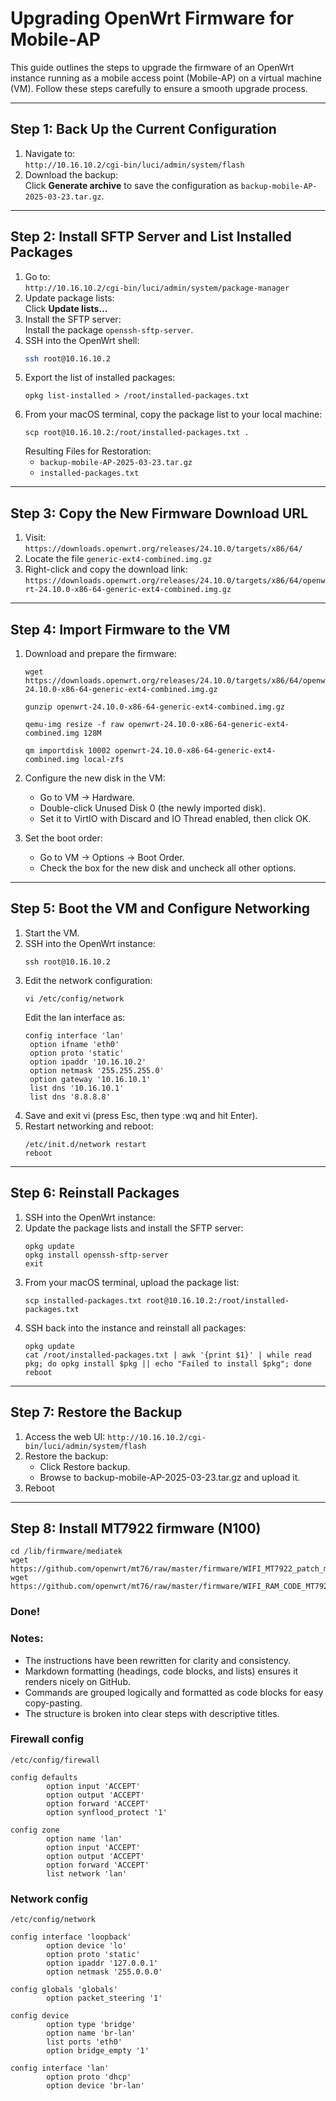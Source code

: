 # Upgrading OpenWrt Firmware for Mobile-AP

This guide outlines the steps to upgrade the firmware of an OpenWrt instance running as a mobile access point (Mobile-AP) on a virtual machine (VM). Follow these steps carefully to ensure a smooth upgrade process.

---

## Step 1: Back Up the Current Configuration
1. Navigate to:  
   `http://10.16.10.2/cgi-bin/luci/admin/system/flash`  
2. Download the backup:  
   Click **Generate archive** to save the configuration as `backup-mobile-AP-2025-03-23.tar.gz`.

---

## Step 2: Install SFTP Server and List Installed Packages
1. Go to:  
   `http://10.16.10.2/cgi-bin/luci/admin/system/package-manager`  
2. Update package lists:  
   Click **Update lists...**  
3. Install the SFTP server:  
   Install the package `openssh-sftp-server`.  
4. SSH into the OpenWrt shell:  
   ```bash
   ssh root@10.16.10.2
   ```
5. Export the list of installed packages:
   ```
   opkg list-installed > /root/installed-packages.txt
   ```
6. From your macOS terminal, copy the package list to your local machine:
   ```
   scp root@10.16.10.2:/root/installed-packages.txt .
   ```
   Resulting Files for Restoration:
    - `backup-mobile-AP-2025-03-23.tar.gz`
    - `installed-packages.txt`

---

## Step 3: Copy the New Firmware Download URL
1. Visit:
   `https://downloads.openwrt.org/releases/24.10.0/targets/x86/64/`
2. Locate the file `generic-ext4-combined.img.gz`
3. Right-click and copy the download link:
   `https://downloads.openwrt.org/releases/24.10.0/targets/x86/64/openwrt-24.10.0-x86-64-generic-ext4-combined.img.gz`

---

## Step 4: Import Firmware to the VM
1. Download and prepare the firmware:
   ```
   wget https://downloads.openwrt.org/releases/24.10.0/targets/x86/64/openwrt-24.10.0-x86-64-generic-ext4-combined.img.gz
   ```
   ```
   gunzip openwrt-24.10.0-x86-64-generic-ext4-combined.img.gz
   ```
   ```
   qemu-img resize -f raw openwrt-24.10.0-x86-64-generic-ext4-combined.img 128M
   ```
   ```
   qm importdisk 10002 openwrt-24.10.0-x86-64-generic-ext4-combined.img local-zfs
   ```
2. Configure the new disk in the VM:
   - Go to VM → Hardware.
   - Double-click Unused Disk 0 (the newly imported disk).
   - Set it to VirtIO with Discard and IO Thread enabled, then click OK.
   
3. Set the boot order:
   - Go to VM → Options → Boot Order.
   - Check the box for the new disk and uncheck all other options.

---
## Step 5: Boot the VM and Configure Networking
1. Start the VM.
2. SSH into the OpenWrt instance:
   ```
   ssh root@10.16.10.2
   ```
3. Edit the network configuration:
   ```
   vi /etc/config/network
   ```
   Edit the lan interface as:
   ```
   config interface 'lan'
    option ifname 'eth0'
    option proto 'static'
    option ipaddr '10.16.10.2'
    option netmask '255.255.255.0'
    option gateway '10.16.10.1'
    list dns '10.16.10.1'
    list dns '8.8.8.8'
   ```
4. Save and exit vi (press Esc, then type :wq and hit Enter).
5. Restart networking and reboot:
   ```
   /etc/init.d/network restart
   reboot
   ```

---

## Step 6: Reinstall Packages
1. SSH into the OpenWrt instance:
2. Update the package lists and install the SFTP server:
   ```
   opkg update
   opkg install openssh-sftp-server
   exit
   ```
3. From your macOS terminal, upload the package list:
   ```
   scp installed-packages.txt root@10.16.10.2:/root/installed-packages.txt
   ```
4. SSH back into the instance and reinstall all packages:
   ```
   opkg update
   cat /root/installed-packages.txt | awk '{print $1}' | while read pkg; do opkg install $pkg || echo "Failed to install $pkg"; done
   reboot
   ```

---

## Step 7: Restore the Backup
1. Access the web UI:
   `http://10.16.10.2/cgi-bin/luci/admin/system/flash`
2. Restore the backup:
   - Click Restore backup.
   - Browse to backup-mobile-AP-2025-03-23.tar.gz and upload it.
3. Reboot

---

## Step 8: Install MT7922 firmware (N100)
   ```
   cd /lib/firmware/mediatek 
   wget https://github.com/openwrt/mt76/raw/master/firmware/WIFI_MT7922_patch_mcu_1_1_hdr.bin 
   wget https://github.com/openwrt/mt76/raw/master/firmware/WIFI_RAM_CODE_MT7922_1.bin
   ```

### Done!


### Notes:
- The instructions have been rewritten for clarity and consistency.
- Markdown formatting (headings, code blocks, and lists) ensures it renders nicely on GitHub.
- Commands are grouped logically and formatted as code blocks for easy copy-pasting.
- The structure is broken into clear steps with descriptive titles.

### Firewall config
```
/etc/config/firewall
```
```
config defaults
        option input 'ACCEPT'
        option output 'ACCEPT'
        option forward 'ACCEPT'
        option synflood_protect '1'

config zone
        option name 'lan'
        option input 'ACCEPT'
        option output 'ACCEPT'
        option forward 'ACCEPT'
        list network 'lan'
```

### Network config
```
/etc/config/network
```
```
config interface 'loopback'
        option device 'lo'
        option proto 'static'
        option ipaddr '127.0.0.1'
        option netmask '255.0.0.0'

config globals 'globals'
        option packet_steering '1'

config device
        option type 'bridge'
        option name 'br-lan'
        list ports 'eth0'
        option bridge_empty '1'

config interface 'lan'
        option proto 'dhcp'
        option device 'br-lan'
```
